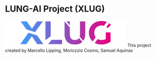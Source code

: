 # LUNG-AI Project (XLUG)
<img src="Logo Product SVG1-1.png" width="400" height="90">
This project created by Marcello Lipping, Moriczzio Cosmo, Samuel Aquinas
